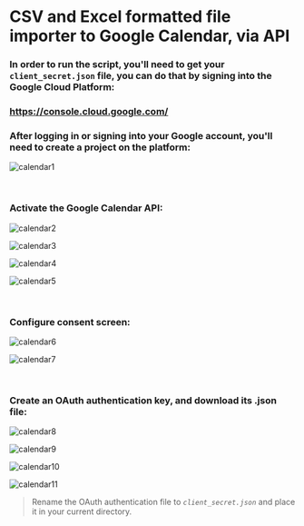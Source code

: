 # CSV and Excel formatted file importer to Google Calendar, via API









### In order to run the script, you'll need to get your `client_secret.json` file, you can do that by signing into the Google Cloud Platform:
### <https://console.cloud.google.com/>

### After logging in or signing into your Google account, you'll need to create a project on the platform:
![calendar1](https://media.discordapp.net/attachments/810687915045814293/935486027412406302/eproc_1.png)

</br >

### Activate the Google Calendar API:
<div>
  
  ![calendar2](https://media.discordapp.net/attachments/810687915045814293/935486027655696384/eproc_2.png)
  
  ![calendar3](https://media.discordapp.net/attachments/810687915045814293/935486027953496105/eproc_3.png)
  
  ![calendar4](https://media.discordapp.net/attachments/810687915045814293/935486029136293908/eproc_4.png)
  
  ![calendar5](https://media.discordapp.net/attachments/810687915045814293/935486028230295562/eproc_5.png)
</div>

</br >

### Configure consent screen:
<div>
  
  ![calendar6](https://media.discordapp.net/attachments/810687915045814293/935486028536500224/eproc_6.png)

  ![calendar7](https://media.discordapp.net/attachments/810687915045814293/935486028809117716/eproc_7.png)

</div>

</br >

### Create an OAuth authentication key, and download its .json file:
<div>
  
  ![calendar8](https://media.discordapp.net/attachments/810687915045814293/935486025202040902/eproc_8.png)

  ![calendar9](https://media.discordapp.net/attachments/810687915045814293/935486025470451762/eproc_9.png)

  ![calendar10](https://media.discordapp.net/attachments/810687915045814293/935486048430067772/eproc_10.png?width=984&height=559)
  
  ![calendar11](https://media.discordapp.net/attachments/810687915045814293/935486048929185842/eproc_11.png?width=973&height=559)
</div>


> Rename the OAuth authentication file to  _`client_secret.json`_ and place it in your current directory.
## 
</br >
